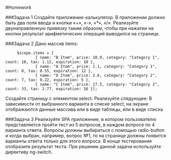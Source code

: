#Homework 

###Задача 1
Создайте приложение-калькулятор. В приложении должно быть два поля ввода и кнопки «+», «-», «*», «/».
 Реализуйте двунаправленную привязку таким образом, чтобы при нажатии на кнопки результат арифметических операций выводился на странице.

###Задача 2 
Дано массив items: 
```
     $scope.items = [
             { name: "B Item", price: 10.9, category: "Category 1", count: 10, tax: 1.12, expiration: 10 },
             { name: "A Item", price: 1.1, category: "Category 1", count: 8, tax: 0.55, expiration: 12 },
             { name: "D Item", price: 2.6, category: "Category 2", count: 7, tax: 0.22, expiration: 5 },
             { name: "C Item", price: 17.5, category: "Category 2", count: 33, tax: 2.77, expiration: 10 }];
``` 
Создайте страницу с элементом select. Реализуйте следующее: 
В зависимости от выбранного варианта в списке select, на экране отображаются данные массива или в виде таблицы, или в виде списка 

###Задача 3
Реализуйте SPA приложение, в котором пользователю представляется пройти тест из 5 вопросов,
в каждом вопросе по 4 варианта ответа. Вопросы должны выбираться с помощью radio-button и когда выбран,
например, вопрос №1, то на странице должны появится варианты ответа только для этого вопроса.
В конце тестирования отобразите результат теста. При решении данной задачи используйте директиву ng-switch.
